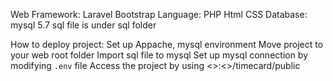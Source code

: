 Web Framework: Laravel Bootstrap
Language: PHP Html CSS
Database: mysql 5.7
sql file is under sql folder

How to deploy project:
Set up Appache, mysql environment
Move project to your web root folder
Import sql file to mysql
Set up mysql connection by modifying ```.env``` file
Access the project by using <<domain>>:<<port>>/timecard/public 
